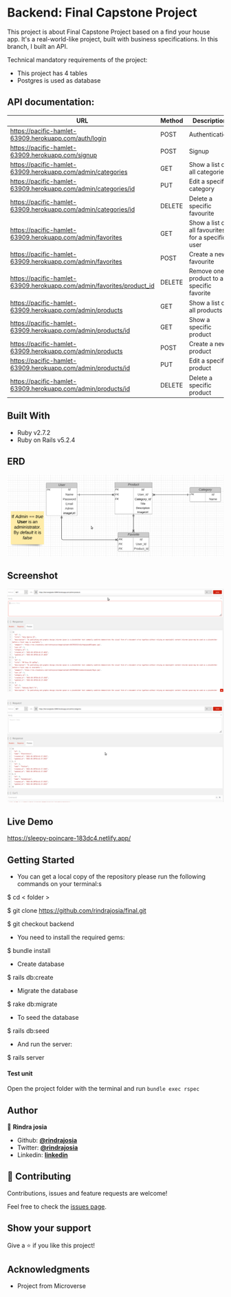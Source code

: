 # Backend: Final Capstone Project

This project is about Final Capstone Project based on a find your house app. It's a real-world-like project, built with business specifications. In this branch, I built an API.

Technical mandatory requirements of the project:

* This project has 4 tables
* Postgres is used as database


## API documentation:
| URL                                                                     | Method | Description                                          |
|-------------------------------------------------------------------------|--------|------------------------------------------------------|
| https://pacific-hamlet-63909.herokuapp.com/auth/login                   | POST   | Authentication                                       |
| https://pacific-hamlet-63909.herokuapp.com/signup                       | POST   | Signup                                               |
| https://pacific-hamlet-63909.herokuapp.com/admin/categories             | GET    | Show a list of all categories                        |
| https://pacific-hamlet-63909.herokuapp.com/admin/categories/id          | PUT    | Edit a specific category                             |
| https://pacific-hamlet-63909.herokuapp.com/admin/categories/id          | DELETE | Delete a specific favourite                          |
| https://pacific-hamlet-63909.herokuapp.com/admin/favorites              | GET    | Show a list of all favourites for a specific user    |
| https://pacific-hamlet-63909.herokuapp.com/admin/favorites              | POST   | Create a new favourite                               |
| https://pacific-hamlet-63909.herokuapp.com/admin/favorites/product_id   | DELETE | Remove one product to a specific favorite            |
| https://pacific-hamlet-63909.herokuapp.com/admin/products               | GET    | Show a list of all products                          |
| https://pacific-hamlet-63909.herokuapp.com/admin/products/id            | GET    | Show a specific product                              |
| https://pacific-hamlet-63909.herokuapp.com/admin/products               | POST   | Create a new product                                 |
| https://pacific-hamlet-63909.herokuapp.com/admin/products/id            | PUT    | Edit a specific product                              |
| https://pacific-hamlet-63909.herokuapp.com/admin/products/id            | DELETE | Delete a specific product                            |



## Built With

- Ruby v2.7.2
- Ruby on Rails v5.2.4

## ERD
![screenshot](docs/erd_final.png)


## Screenshot
![screenshot](docs/1.png)

![screenshot](docs/2.png)

## Live Demo

https://sleepy-poincare-183dc4.netlify.app/

## Getting Started

* You can get a local copy of the repository please run the following commands on your terminal:s

$ cd < folder >

$ git clone https://github.com/rindrajosia/final.git

$ git checkout backend

* You need to install the required gems:

$ bundle install

* Create database

$ rails db:create

* Migrate the database

$ rake db:migrate

* To seed the database

$ rails db:seed

* And run the server:

$ rails server

#### Test unit

 Open the project folder with the terminal and run ```bundle exec rspec```


## Author

👤 **Rindra josia**

* Github: **[@rindrajosia](https://github.com/rindrajosia)**
* Twitter: **[@rindrajosia](https://twitter.com/josia_rindra)**
* Linkedin: **[linkedin](https://www.linkedin.com/in/rindra-josia-99b2111a2/)**

## 🤝 Contributing

Contributions, issues and feature requests are welcome!

Feel free to check the [issues page](https://github.com/rindrajosia/final/issues).

## Show your support

Give a ⭐️ if you like this project!

## Acknowledgments

 - Project from Microverse
